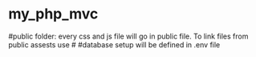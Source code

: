 # my_php_mvc

#public folder: every css and js file will go in public file. To link files from public assests use 
#<?=ROOT_URL . '/public/foldername/filename'?>
#database setup will be defined in .env file
